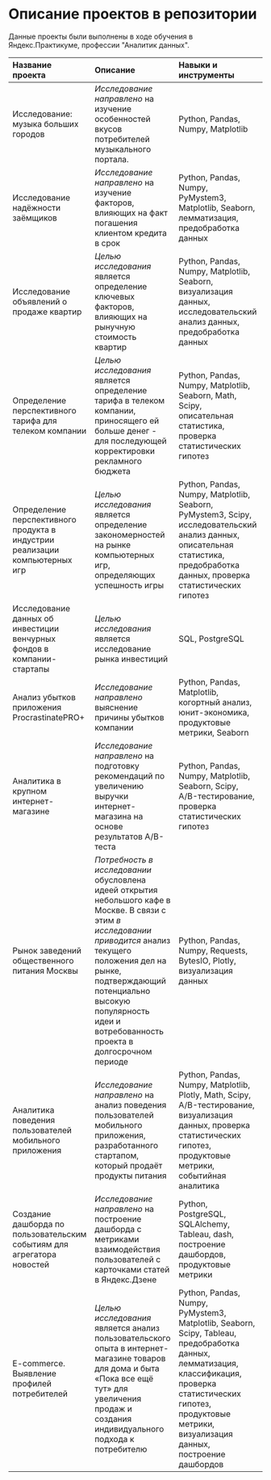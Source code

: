 # Описание проектов в репозитории
Данные проекты были выполнены в ходе обучения в Яндекс.Практикуме, профессии "Аналитик данных".

| Название проекта | Описание |	Навыки и инструменты | Ссылка |
| :--------------- | :------- | :------------------- | :----- |
| Исследование: музыка больших городов | *Исследование направлено* на изучение особенностей вкусов потребителей музыкального портала. | Python, Pandas, Numpy, Matplotlib | [big_cities_music][1] | 
| Исследование надёжности заёмщиков | *Исследование направлено* на изучение факторов, влияющих на факт погашения клиентом кредита в срок | Python, Pandas, Numpy, PyMystem3, Matplotlib, Seaborn, лемматизация, предобработка данных | [bank_clients][2] |
| Исследование объявлений о продаже квартир | *Целью исследования* является определение ключевых факторов, влияющих на рынучную стоимость квартир | Python, Pandas, Numpy, Matplotlib, Seaborn, визуализация данных, исследовательский анализ данных, предобработка данных | [apartments_project][3] |
| Определение перспективного тарифа для телеком компании | *Целью исследования* является определение тарифа в телеком компании, приносящего ей больше денег - для последующей корректировки рекламного бюджета | Python, Pandas, Numpy, Matplotlib, Seaborn, Math, Scipy, описательная статистика, проверка статистических гипотез | [telekom_project][4] |
| Определение перспективного продукта в индустрии реализации компьютерных игр | *Целью исследования* является определение закономерностей на рынке компьютерных игр, определяющих успешность игры | Python, Pandas, Numpy, Matplotlib, Seaborn, PyMystem3, Scipy, исследовательский анализ данных, описательная статистика, предобработка данных, проверка статистических гипотез | [games_project][5] |
| Исследование данных об инвестиции венчурных фондов в компании-стартапы | *Целью исследования* является исследование рынка инвестиций | SQL, PostgreSQL | [investments][6] |
| Анализ убытков приложения ProcrastinatePRO+ | *Исследование направлено* выяснение причины убытков компании | Python, Pandas, Matplotlib, когортный анализ, юнит-экономика, продуктовые метрики, Seaborn | [procrastinate_pro][7] |
| Аналитика в крупном интернет-магазине | *Исследование направлено* на подготовку рекомендаций по увеличению выручки интернет-магазина на основе результатов A/B-теста | Python, Pandas, Numpy, Matplotlib, Seaborn, Scipy, A/B-тестирование, проверка статистических гипотез | [A_B_test][8] |
| Рынок заведений общественного питания Москвы | *Потребность в исследовании* обусловлена идеей открытия небольшого кафе в Москве. В связи с этим *в исследовании приводится* анализ текущего положения дел на рынке, подтверждающий потенциально высокую популярность идеи и вотребованность проекта в долгосрочном периоде | Python, Pandas, Numpy, Requests, BytesIO, Plotly, визуализация данных | [cafe_Moscow_research][9] |
| Аналитика поведения пользователей мобильного приложения | *Исследование направлено* на анализ поведения пользователей мобильного приложения, разработанного стартапом, который продаёт продукты питания | Python, Pandas, Numpy, Matplotlib, Plotly, Math, Scipy, A/B-тестирование, визуализация данных, проверка статистических гипотез, продуктовые метрики, событийная аналитика | [A_A_B_test][10] |
| Создание дашборда по пользовательским событиям для агрегатора новостей | *Исследование направлено* на построение дашборда с метриками взаимодействия пользователей с карточками статей в Яндекс.Дзене | Python, PostgreSQL, SQLAlchemy, Tableau, dash, построение дашбордов, продуктовые метрики | [yandex_dzen_dashboard][11] |
| E-commerce. Выявление профилей потребителей | *Целью исследования* является анализ пользовательского опыта в интернет-магазине товаров для дома и быта «Пока все ещё тут» для увеличения продаж и создания индивидуального подхода к потребителю | Python, Pandas, Numpy, PyMystem3, Matplotlib, Seaborn, Scipy, Tableau, предобработка данных, лемматизация, классификация, проверка статистических гипотез, продуктовые метрики, визуализация данных, построение дашбордов | [final_project][12]

[1]:https://github.com/Butac2099/Projects_YandexPracticum/tree/main/big_cities_music
[2]:https://github.com/Butac2099/Projects_YandexPracticum/tree/main/bank_clients
[3]:https://github.com/Butac2099/Projects_YandexPracticum/tree/main/yandex_apartments
[4]:https://github.com/Butac2099/Projects_YandexPracticum/tree/main/telecom
[5]:https://github.com/Butac2099/Projects_YandexPracticum/tree/main/streamchik_shop
[6]:https://github.com/Butac2099/Projects_YandexPracticum/tree/main/investments
[7]:https://github.com/Butac2099/Projects_YandexPracticum/tree/main/procrastinate_pro
[8]:https://github.com/Butac2099/Projects_YandexPracticum/tree/main/A_B_test
[9]:https://github.com/Butac2099/Projects_YandexPracticum/tree/main/cafe_Moscow_research
[10]:https://github.com/Butac2099/Projects_YandexPracticum/tree/main/A_A_B_test
[11]:https://github.com/Butac2099/Projects_YandexPracticum/tree/main/yandex_dzen_dashboard
[12]:https://github.com/Butac2099/Projects_YandexPracticum/tree/main/final_project
